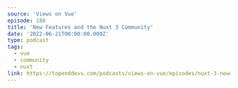 ```yaml
---
source: 'Views on Vue'
episode: 188
title: 'New Features and the Nuxt 3 Community'
date: '2022-06-21T00:00:00.000Z'
type: podcast
tags:
  - vue
  - community
  - nuxt
link: https://topenddevs.com/podcasts/views-on-vue/episodes/nuxt-3-newa-features-and-the-nuxt-3-community-with-daniel-roe-vue-188
---
```

